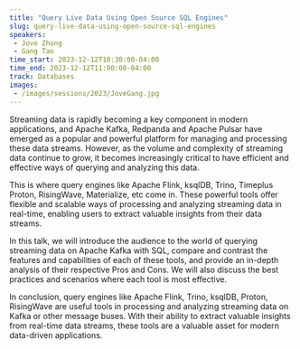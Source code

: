 ```yaml
---
title: "Query Live Data Using Open Source SQL Engines"
slug: query-live-data-using-open-source-sql-engines
speakers:
 - Jove Zhong
 - Gang Tao
time_start: 2023-12-12T10:30:00-04:00
time_end: 2023-12-12T11:00:00-04:00
track: Databases
images:
 - /images/sessions/2023/JoveGang.jpg
---
```


Streaming data is rapidly becoming a key component in modern applications, and Apache Kafka, Redpanda and Apache Pulsar have emerged as a popular and powerful platform for managing and processing these data streams. However, as the volume and complexity of streaming data continue to grow, it becomes increasingly critical to have efficient and effective ways of querying and analyzing this data.

This is where query engines like Apache Flink, ksqlDB, Trino, Timeplus Proton, RisingWave, Materialize, etc come in. These powerful tools offer flexible and scalable ways of processing and analyzing streaming data in real-time, enabling users to extract valuable insights from their data streams.
 
In this talk, we will introduce the audience to the world of querying streaming data on Apache Kafka with SQL, compare and contrast the features and capabilities of each of these tools, and provide an in-depth analysis of their respective Pros and Cons. We will also discuss the best practices and scenarios where each tool is most effective.
 
In conclusion, query engines like Apache Flink, Trino, ksqlDB, Proton, RisingWave are useful tools in processing and analyzing streaming data on Kafka or other message buses. With their ability to extract valuable insights from real-time data streams, these tools are a valuable asset for modern data-driven applications.